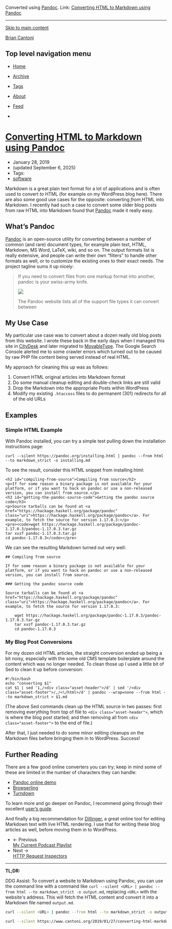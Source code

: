 Converted using [Pandoc](https://pandoc.org/). Link: [Converting HTML to Markdown using Pandoc](https://www.cantoni.org/2019/01/27/converting-html-markdown-using-pandoc/)

---

<a href="#skip" class="visually-hidden">Skip to main content</a>

<a href="/" class="home-link">Brian Cantoni</a>

## Top level navigation menu

- [Home](/)

- [Archive](/blog/)

- [Tags](/tags/)

- [About](/about/)

- [Feed](/feed/feed.xml)

- 

# [Converting HTML to Markdown using Pandoc](https://www.cantoni.org/2019/01/27/converting-html-markdown-using-pandoc/)

- January 28, 2019
- (updated September 6, 2025)
- Tags:
- <a href="/tags/software/" class="post-tag">software</a>

<span pagefind-body=""> </span>

Markdown is a great plain text format for a lot of applications and is
often used to convert *to* HTML (for example on my WordPress blog here).
There are also some good use cases for the opposite: converting *from*
HTML into Markdown. I recently had such a case to convert some older
blog posts from raw HTML into Markdown found that
[Pandoc](https://pandoc.org/) made it really easy.

## What’s Pandoc

[Pandoc](https://pandoc.org/) is an open-source utility for converting
between a number of common (and rare) document types, for example plain
text, HTML, Markdown, MS Word, LaTeX, wiki, and so on. The output
formats list is really extensive, and people can write their own
“filters” to handle other formats as well, or to customize the existing
ones to their exact needs. The project tagline sums it up nicely:

> If you need to convert files from one markup format into another,
> pandoc is your swiss-army knife.
> 
> <img src="https://www.cantoni.org/images/pandoc-website-252x300.png" />
> 
> The Pandoc website lists all of the support file types it can convert
> between

## My Use Case

My particular use case was to convert about a dozen really old blog
posts from this website. I wrote these back in the early days when I
managed this site in [CityDesk](/?s=citydesk) and later migrated to
[MovableType](/?s=movabletype). The Google Search Console alerted me to
some crawler errors which turned out to be caused by raw PHP file
content being served instead of real HTML.

My approach for cleaning this up was as follows:

1. Convert HTML original articles into Markdown format
2. Do some manual cleanup editing and double-check links are still
   valid
3. Drop the Markdown into the appropriate Posts within WordPress
4. Modify my existing `.htaccess` files to do permanent (301) redirects
   for all of the old URLs

## Examples

### Simple HTML Example

With Pandoc installed, you can try a simple test pulling down the
installation instructions page:

    curl --silent https://pandoc.org/installing.html | pandoc --from html --to markdown_strict -o installing.md

To see the result, consider this HTML snippet from installing.html:

    <h2 id="compiling-from-source">Compiling from source</h2>
    <p>If for some reason a binary package is not available for your platform, or if you want to hack on pandoc or use a non-released version, you can install from source.</p>
    <h3 id="getting-the-pandoc-source-code">Getting the pandoc source code</h3>
    <p>Source tarballs can be found at <a href="https://hackage.haskell.org/package/pandoc" class="uri">https://hackage.haskell.org/package/pandoc</a>. For example, to fetch the source for version 1.17.0.3:</p>
    <pre><code>wget https://hackage.haskell.org/package/pandoc-1.17.0.3/pandoc-1.17.0.3.tar.gz
    tar xvzf pandoc-1.17.0.3.tar.gz
    cd pandoc-1.17.0.3</code></pre>

We can see the resulting Markdown turned out very well:

    ## Compiling from source
    
    If for some reason a binary package is not available for your platform, or if you want to hack on pandoc or use a non-released version, you can install from source.
    
    ### Getting the pandoc source code
    
    Source tarballs can be found at <a href="https://hackage.haskell.org/package/pandoc" class="uri">https://hackage.haskell.org/package/pandoc</a>. For example, to fetch the source for version 1.17.0.3:
    
        wget https://hackage.haskell.org/package/pandoc-1.17.0.3/pandoc-1.17.0.3.tar.gz
        tar xvzf pandoc-1.17.0.3.tar.gz
        cd pandoc-1.17.0.3

### My Blog Post Conversions

For my dozen old HTML articles, the straight conversion ended up being a
bit noisy, especially with the some old CMS template boilerplate around
the content which was no longer needed. To clean those up I used a
little bit of Sed to clean it up before conversion:

    #!/bin/bash
    echo "converting $1"
    cat $1 | sed '1,/<div class="asset-header">/d' | sed '/<div class="asset-footer">/,/<\/html>/d' | pandoc --wrap=none --from html --to markdown_strict > $1.md

(The above Sed commands clean up the HTML source in two passes: first
removing everything from top of file to `<div class="asset-header">`,
which is where the blog post started; and then removing all from
`<div class="asset-footer">` to the end of file.)

After that, I just needed to do some minor editing cleanups on the
Markdown files before bringing them in to WordPress. Success!

## Further Reading

There are a few good online converters you can try; keep in mind some of
these are limited in the number of characters they can handle:

- [Pandoc online demo](https://pandoc.org/try/)
- [Browserling](https://www.browserling.com/tools/html-to-markdown)
- [Turndown](http://domchristie.github.io/turndown/)

To learn more and go deeper on Pandoc, I recommend going through their
excellent [user’s guide](https://pandoc.org/MANUAL.html).

And finally a big recommendation for [Dillinger](https://dillinger.io/),
a great online tool for editing Markdown text with live HTML rendering.
I use that for writing these blog articles as well, before moving them
in to WordPress.

- ← Previous  
  [My Current Podcast Playlist](/2019/01/20/current-podcast-playlist/)
- Next →  
  [HTTP Request Inspectors](/2019/04/30/http-request-inspectors/)

---

**TL;DR:**

DDG Assist: To convert a website to Markdown using Pandoc, you can use the command line with a command like `curl --silent <URL> | pandoc --from html --to markdown_strict -o output.md`, replacing `<URL>` with the website's address. This will fetch the HTML content and convert it into a Markdown file named `output.md`.

```bash
curl --silent <URL> | pandoc --from html --to markdown_strict -o output.md
```

```bash
curl --silent https://www.cantoni.org/2019/01/27/converting-html-markdown-using-pandoc/ | pandoc --from html --to markdown_strict -o converting-html-markdown-using-pandoc.md
```
